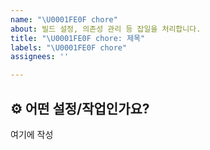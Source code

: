 ```yaml
---
name: "\U0001FE0F chore"
about: 빌드 설정, 의존성 관리 등 잡일을 처리합니다.
title: "\U0001FE0F chore: 제목"
labels: "\U0001FE0F chore"
assignees: ''

---
```


## ⚙️ 어떤 설정/작업인가요?
여기에 작성
